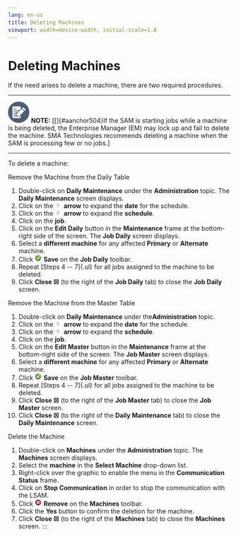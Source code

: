 ```yaml
---
lang: en-us
title: Deleting Machines
viewport: width=device-width, initial-scale=1.0
---
```


# Deleting Machines

If the need arises to delete a machine, there are two required
procedures.

  -------------------------------------------------------------------------------------------------------------------------------- -----------------------------------------------------------------------------------------------------------------------------------------------------------------------------------------------------------------------------------------------------------------------------------------------
  ![White pencil/paper icon on gray circular background](../../../Resources/Images/note-icon(48x48).png "Note icon")   **NOTE:** [[]{#aanchor504}If the SAM is starting jobs while a machine is being deleted, the Enterprise Manager (EM) may lock up and fail to delete the machine. SMA Technologies recommends deleting a machine when the SAM is processing few or no jobs.]
  -------------------------------------------------------------------------------------------------------------------------------- -----------------------------------------------------------------------------------------------------------------------------------------------------------------------------------------------------------------------------------------------------------------------------------------------

To delete a machine:

Remove the Machine from the Daily Table

1.  Double-click on **Daily Maintenance** under the **Administration**
    topic. The **Daily Maintenance** screen displays.
2.  Click on the ![](../../../Resources/Images/EM/EMarrowtoexpand.png)
    **arrow** to expand the **date** for the schedule.
3.  Click on the ![](../../../Resources/Images/EM/EMarrowtoexpand.png)
    **arrow** to expand the **schedule**.
4.  Click on the **job**.
5.  Click on the **Edit Daily** button in the **Maintenance** frame at
    the bottom-right side of the screen. The **Job Daily** screen
    displays.
6.  Select a **different machine** for any affected **Primary** or
    **Alternate** machine.
7.  Click ![Save     icon](../../../Resources/Images/EM/EMsave.png "Save icon") **Save**
    on the **Job Daily** toolbar.
8.  Repeat [Steps 4 -- 7]{.ul} for all jobs assigned to the machine to
    be deleted.
9.  Click **Close ☒** (to the right of the **Job Daily** tab) to close
    the **Job Daily** screen.

Remove the Machine from the Master Table

1.  Double-click on **Daily Maintenance** under the**Administration**
    topic.
2.  Click on the ![](../../../Resources/Images/EM/EMarrowtoexpand.png)
    **arrow** to expand the **date** for the schedule.
3.  Click on the ![](../../../Resources/Images/EM/EMarrowtoexpand.png)
    **arrow** to expand the **schedule**.
4.  Click on the **job**.
5.  Click on the **Edit Master** button in the **Maintenance** frame at
    the bottom-right side of the screen. The **Job Master** screen
    displays.
6.  Select a **different machine** for any affected **Primary** or
    **Alternate** machine.
7.  Click ![Save     icon](../../../Resources/Images/EM/EMsave.png "Save icon") **Save**
    on the **Job Master** toolbar.
8.  Repeat [Steps 4 -- 7]{.ul} for all jobs assigned to the machine to
    be deleted.
9.  Click **Close ☒** (to the right of the **Job Master** tab) to close
    the **Job Master** screen.
10. Click **Close ☒** (to the right of the **Daily Maintenance** tab) to
    close the **Daily Maintenance** screen.

Delete the Machine

1.  Double-click on **Machines** under the **Administration** topic. The
    **Machines** screen displays.
2.  Select the **machine** in the **Select Machine** drop-down list.
3.  Right-click over the graphic to enable the menu in the
    **Communication Status** frame.
4.  Click on **Stop Communication** in order to stop the communication
    with the LSAM.
5.  Click ![Remove     icon](../../../Resources/Images/EM/EMdelete.png "Remove icon")
    **Remove** on the **Machines** toolbar.
6.  Click the **Yes** button to confirm the deletion for the machine.
7.  Click **Close ☒** (to the right of the **Machines** tab) to close
    the **Machines** screen.
:::

 

